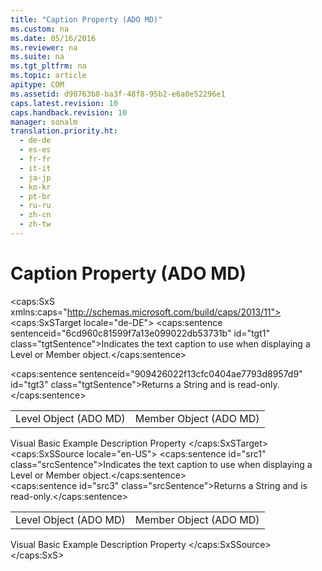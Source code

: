 ```yaml
---
title: "Caption Property (ADO MD)"
ms.custom: na
ms.date: 05/16/2016
ms.reviewer: na
ms.suite: na
ms.tgt_pltfrm: na
ms.topic: article
apitype: COM
ms.assetid: d90763b8-ba3f-48f8-95b2-e6a0e52296e1
caps.latest.revision: 10
caps.handback.revision: 10
manager: sonalm
translation.priority.ht: 
  - de-de
  - es-es
  - fr-fr
  - it-it
  - ja-jp
  - ko-kr
  - pt-br
  - ru-ru
  - zh-cn
  - zh-tw
---
```

# Caption Property (ADO MD)
<?xml version="1.0" encoding="utf-8"?>
<caps:SxS xmlns:caps="http://schemas.microsoft.com/build/caps/2013/11">
  <caps:SxSTarget locale="de-DE">
    <developerReferenceWithoutSyntaxDocument xsi:schemaLocation="http://ddue.schemas.microsoft.com/authoring/2003/5 http://dduestorage.blob.core.windows.net/ddueschema/developer.xsd" xmlns="http://ddue.schemas.microsoft.com/authoring/2003/5" xmlns:xlink="http://www.w3.org/1999/xlink" xmlns:xsi="http://www.w3.org/2001/XMLSchema-instance">
      <introduction>
        <para>
          <caps:sentence sentenceid="6cd960c81599f7a13e099022db53731b" id="tgt1" class="tgtSentence">Indicates the text caption to use when displaying a <legacyLink xlink:href="37815869-ed30-45fd-9aea-0a986c1b305c">Level</legacyLink> or <legacyLink xlink:href="3dedf755-0741-4c3f-8b4e-bff8ff8809c8">Member</legacyLink> object.</caps:sentence>
        </para>
      </introduction>
      <section>
        <title>
          <caps:sentence sentenceid="4d354fa601a7e22a163f41084b5a0b77" id="tgt2" class="tgtSentence">Return Values</caps:sentence>
        </title>
        <content>
          <para>
            <caps:sentence sentenceid="909426022f13cfc0404ae7793d8957d9" id="tgt3" class="tgtSentence">Returns a <languageKeyword>String</languageKeyword> and is read-only.</caps:sentence>
          </para>
        </content>
      </section>
      <section>
        <title>
          <caps:sentence sentenceid="2f342d3be839cc5b67ae0de7d404b8e6" id="tgt4" class="tgtSentence">Applies To</caps:sentence>
        </title>
        <content>
          <table>
            <tbody>
              <tr>
                <TD>
                  <para>
                    <link xlink:href="37815869-ed30-45fd-9aea-0a986c1b305c">Level Object (ADO MD)</link>
                  </para>
                </TD>
                <TD>
                  <para>
                    <link xlink:href="3dedf755-0741-4c3f-8b4e-bff8ff8809c8">Member Object (ADO MD)</link>
                  </para>
                </TD>
              </tr>
            </tbody>
          </table>
        </content>
      </section>
      <relatedTopics>
        <link xlink:href="2666ad1c-b48e-4b2c-b269-5a9f4e4a7810">Visual Basic Example</link>
        <link xlink:href="6d626d35-0bf3-4f24-9934-ad9c9c91273a">Description Property</link>
      </relatedTopics>
    </developerReferenceWithoutSyntaxDocument>
  </caps:SxSTarget>
  <caps:SxSSource locale="en-US">
    <developerReferenceWithoutSyntaxDocument xsi:schemaLocation="http://ddue.schemas.microsoft.com/authoring/2003/5 http://dduestorage.blob.core.windows.net/ddueschema/developer.xsd" xmlns="http://ddue.schemas.microsoft.com/authoring/2003/5" xmlns:xlink="http://www.w3.org/1999/xlink" xmlns:xsi="http://www.w3.org/2001/XMLSchema-instance">
      <introduction>
        <para>
          <caps:sentence id="src1" class="srcSentence">Indicates the text caption to use when displaying a <legacyLink xlink:href="37815869-ed30-45fd-9aea-0a986c1b305c">Level</legacyLink> or <legacyLink xlink:href="3dedf755-0741-4c3f-8b4e-bff8ff8809c8">Member</legacyLink> object.</caps:sentence>
        </para>
      </introduction>
      <section>
        <title>
          <caps:sentence id="src2" class="srcSentence">Return Values</caps:sentence>
        </title>
        <content>
          <para>
            <caps:sentence id="src3" class="srcSentence">Returns a <languageKeyword>String</languageKeyword> and is read-only.</caps:sentence>
          </para>
        </content>
      </section>
      <section>
        <title>
          <caps:sentence id="src4" class="srcSentence">Applies To</caps:sentence>
        </title>
        <content>
          <table>
            <tbody>
              <tr>
                <TD>
                  <para>
                    <link xlink:href="37815869-ed30-45fd-9aea-0a986c1b305c">Level Object (ADO MD)</link>
                  </para>
                </TD>
                <TD>
                  <para>
                    <link xlink:href="3dedf755-0741-4c3f-8b4e-bff8ff8809c8">Member Object (ADO MD)</link>
                  </para>
                </TD>
              </tr>
            </tbody>
          </table>
        </content>
      </section>
      <relatedTopics>
        <link xlink:href="2666ad1c-b48e-4b2c-b269-5a9f4e4a7810">Visual Basic Example</link>
        <link xlink:href="6d626d35-0bf3-4f24-9934-ad9c9c91273a">Description Property</link>
      </relatedTopics>
    </developerReferenceWithoutSyntaxDocument>
  </caps:SxSSource>
</caps:SxS>